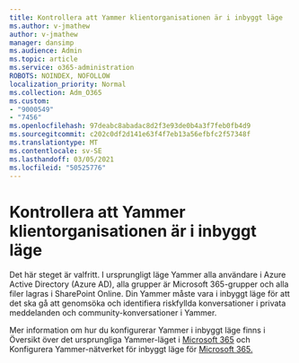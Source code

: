 ```yaml
---
title: Kontrollera att Yammer klientorganisationen är i inbyggt läge
ms.author: v-jmathew
author: v-jmathew
manager: dansimp
ms.audience: Admin
ms.topic: article
ms.service: o365-administration
ROBOTS: NOINDEX, NOFOLLOW
localization_priority: Normal
ms.collection: Adm_O365
ms.custom:
- "9000549"
- "7456"
ms.openlocfilehash: 97deabc8abadac8d2f3e93de0b4a3f7feb0fb4d9
ms.sourcegitcommit: c202c0df2d141e63f4f7eb13a56efbfc2f57348f
ms.translationtype: MT
ms.contentlocale: sv-SE
ms.lasthandoff: 03/05/2021
ms.locfileid: "50525776"
---
```

# <a name="verify-your-yammer-tenant-is-in-native-mode"></a>Kontrollera att Yammer klientorganisationen är i inbyggt läge

Det här steget är valfritt. I ursprungligt läge Yammer alla användare i Azure Active Directory (Azure AD), alla grupper är Microsoft 365-grupper och alla filer lagras i SharePoint Online. Din Yammer måste vara i inbyggt läge för att det ska gå att genomsöka och identifiera riskfyllda konversationer i privata meddelanden och community-konversationer i Yammer.  
  
Mer information om hur du konfigurerar Yammer i inbyggt läge finns i Översikt över det ursprungliga Yammer-läget i [Microsoft 365](https://go.microsoft.com/fwlink/?linkid=2129829) och Konfigurera Yammer-nätverket för inbyggt läge för [Microsoft 365.](https://go.microsoft.com/fwlink/?linkid=2129772)
